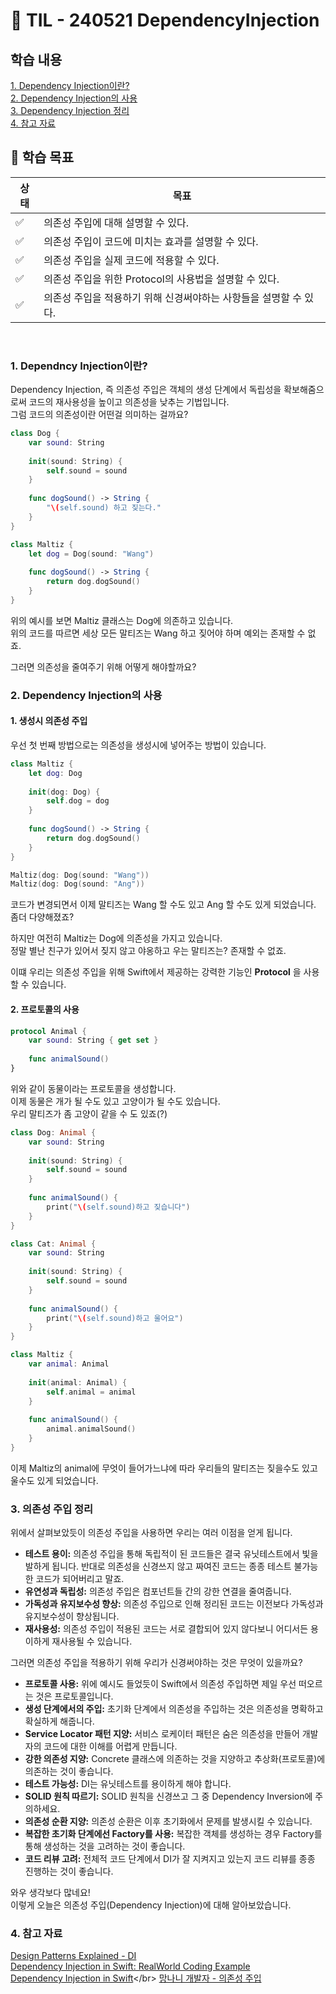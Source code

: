 # 📝 TIL - 240521 DependencyInjection
## 학습 내용
[1. Dependency Injection이란?](#1-Dependency-Injection이란)</br>
[2. Dependency Injection의 사용](#2-Dependency-Injection의-사용)</br>
[3. Dependency Injection 정리](#3-Dependency-Injection-정리)</br>
[4. 참고 자료](#4-참고-자료)</br>

## 🎯 학습 목표
|상태|목표|
|---|---|
|✅|의존성 주입에 대해 설명할 수 있다.|
|✅|의존성 주입이 코드에 미치는 효과를 설명할 수 있다.|
|✅|의존성 주입을 실제 코드에 적용할 수 있다.|
|✅|의존성 주입을 위한 Protocol의 사용법을 설명할 수 있다.|
|✅|의존성 주입을 적용하기 위해 신경써야하는 사항들을 설명할 수 있다.|

</br>

### 1. Dependncy Injection이란?
Dependency Injection, 즉 의존성 주입은 객체의 생성 단계에서 독립성을 확보해줌으로써 코드의 재사용성을 높이고 의존성을 낮추는 기법입니다.</br>
그럼 코드의 의존성이란 어떤걸 의미하는 걸까요?</br>

```swift
class Dog {
    var sound: String
    
    init(sound: String) {
        self.sound = sound
    }
    
    func dogSound() -> String {
        "\(self.sound) 하고 짖는다."
    }
}

class Maltiz {
    let dog = Dog(sound: "Wang")
    
    func dogSound() -> String {
        return dog.dogSound()
    }
}
```

위의 예시를 보면 Maltiz 클래스는 Dog에 의존하고 있습니다.</br>
위의 코드를 따르면 세상 모든 말티즈는 Wang 하고 짖어야 하며 예외는 존재할 수 없죠.</br>

그러면 의존성을 줄여주기 위해 어떻게 해야할까요?</br>

### 2. Dependency Injection의 사용

#### 1. 생성시 의존성 주입
우선 첫 번째 방법으로는 의존성을 생성시에 넣어주는 방법이 있습니다.</br>

```swift
class Maltiz {
    let dog: Dog
    
    init(dog: Dog) {
        self.dog = dog
    }
    
    func dogSound() -> String {
        return dog.dogSound()
    }
}

Maltiz(dog: Dog(sound: "Wang"))
Maltiz(dog: Dog(sound: "Ang"))
```

코드가 변경되면서 이제 말티즈는 Wang 할 수도 있고 Ang 할 수도 있게 되었습니다.</br>
좀더 다양해졌죠?</br>

하지만 여전히 Maltiz는 Dog에 의존성을 가지고 있습니다.</br>
정말 별난 친구가 있어서 짖지 않고 야옹하고 우는 말티즈는? 존재할 수 없죠.</br>

이떄 우리는 의존성 주입을 위해 Swift에서 제공하는 강력한 기능인 __Protocol__ 을 사용할 수 있습니다.</br>

#### 2. 프로토콜의 사용

```swift
protocol Animal {
    var sound: String { get set }
    
    func animalSound()
}
```

위와 같이 동물이라는 프로토콜을 생성합니다.</br>
이제 동물은 개가 될 수도 있고 고양이가 될 수도 있습니다.</br>
우리 말티즈가 좀 고양이 같을 수 도 있죠(?)</br>

```swift
class Dog: Animal {
    var sound: String
    
    init(sound: String) {
        self.sound = sound
    }
    
    func animalSound() {
        print("\(self.sound)하고 짖습니다")
    }
}

class Cat: Animal {
    var sound: String
    
    init(sound: String) {
        self.sound = sound
    }
    
    func animalSound() {
        print("\(self.sound)하고 울어요")
    }
}

class Maltiz {
    var animal: Animal
    
    init(animal: Animal) {
        self.animal = animal
    }
    
    func animalSound() {
        animal.animalSound()
    }
}
```

이제 Maltiz의 animal에 무엇이 들어가느냐에 따라 우리들의 말티즈는 짖을수도 있고 울수도 있게 되었습니다.</br>

### 3. 의존성 주입 정리
위에서 살펴보았듯이 의존성 주입을 사용하면 우리는 여러 이점을 얻게 됩니다.</br>
- __테스트 용이:__ 의존성 주입을 통해 독립적이 된 코드들은 결국 유닛테스트에서 빛을 발하게 됩니다.
  반대로 의존성을 신경쓰지 않고 짜여진 코드는 종종 테스트 불가능한 코드가 되어버리고 말죠.
- __유연성과 독립성:__ 의존성 주입은 컴포넌트들 간의 강한 연결을 줄여줍니다.
- __가독성과 유지보수성 향상:__ 의존성 주입으로 인해 정리된 코드는 이전보다 가독성과 유지보수성이 향상됩니다.
- __재사용성:__ 의존성 주입이 적용된 코드는 서로 결합되어 있지 않다보니 어디서든 용이하게 재사용될 수 있습니다.

그러면 의존성 주입을 적용하기 위해 우리가 신경써야하는 것은 무엇이 있을까요?
- __프로토콜 사용:__ 위에 예시도 들었듯이 Swift에서 의존성 주입하면 제일 우선 떠오르는 것은 프로토콜입니다.
- __생성 단계에서의 주입:__ 초기화 단계에서 의존성을 주입하는 것은 의존성을 명확하고 확실하게 해줍니다.
- __Service Locator 패턴 지양:__ 서비스 로케이터 패턴은 숨은 의존성을 만들어 개발자의 코드에 대한 이해를 어렵게 만듭니다.
- __강한 의존성 지양:__ Concrete 클래스에 의존하는 것을 지양하고 추상화(프로토콜)에 의존하는 것이 좋습니다.
- __테스트 가능성:__ DI는 유닛테스트를 용이하게 해야 합니다.
- __SOLID 원칙 따르기:__ SOLID 원칙을 신경쓰고 그 중 Dependency Inversion에 주의하세요.
- __의존성 순환 지양:__ 의존성 순환은 이후 초기화에서 문제를 발생시킬 수 있습니다.
- __복잡한 초기화 단계에선 Factory를 사용:__ 복잡한 객체를 생성하는 경우 Factory를 통해 생성하는 것을 고려하는 것이 좋습니다.
- __코드 리뷰 고려:__ 전체적 코드 단계에서 DI가 잘 지켜지고 있는지 코드 리뷰를 종종 진행하는 것이 좋습니다.

와우 생각보다 많네요!</br>
이렇게 오늘은 의존성 주입(Dependency Injection)에 대해 알아보았습니다.</br>

### 4. 참고 자료
[Design Patterns Explained - DI](https://stackify.com/dependency-injection/)</br>
[Dependency Injection in Swift: RealWorld Coding Example](https://vikramios.medium.com/dependency-injection-in-swift-37b44b53fc24)</br>
[Dependency Injection in Swift](https://www.linkedin.com/pulse/dependency-injection-swift-get-set-go-evangelist-apps-limited-dk18e#:~:text=In%20the%20context%20of%20Swift,modular%2C%20testable%2C%20and%20maintainable.)</br>
[망나니 개발자 - 의존성 주입](https://mangkyu.tistory.com/150)</br>

